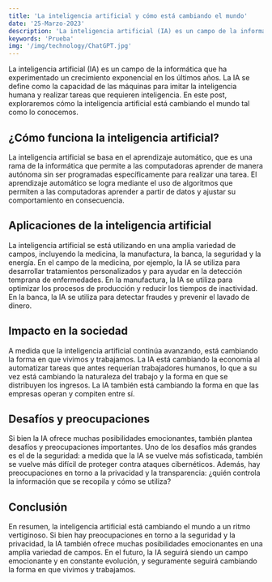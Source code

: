 ```yaml
---
title: 'La inteligencia artificial y cómo está cambiando el mundo'
date: '25-Marzo-2023'
description: 'La inteligencia artificial (IA) es un campo de la informática que ha experimentado un crecimiento exponencial en los últimos años.'
keywords: 'Prueba'
img: '/img/technology/ChatGPT.jpg'
---
```

La inteligencia artificial (IA) es un campo de la informática que ha experimentado un crecimiento exponencial en los últimos años. La IA se define como la capacidad de las máquinas para imitar la inteligencia humana y realizar tareas que requieren inteligencia. En este post, exploraremos cómo la inteligencia artificial está cambiando el mundo tal como lo conocemos.

## ¿Cómo funciona la inteligencia artificial?
La inteligencia artificial se basa en el aprendizaje automático, que es una rama de la informática que permite a las computadoras aprender de manera autónoma sin ser programadas específicamente para realizar una tarea. El aprendizaje automático se logra mediante el uso de algoritmos que permiten a las computadoras aprender a partir de datos y ajustar su comportamiento en consecuencia.

## Aplicaciones de la inteligencia artificial
La inteligencia artificial se está utilizando en una amplia variedad de campos, incluyendo la medicina, la manufactura, la banca, la seguridad y la energía. En el campo de la medicina, por ejemplo, la IA se utiliza para desarrollar tratamientos personalizados y para ayudar en la detección temprana de enfermedades. En la manufactura, la IA se utiliza para optimizar los procesos de producción y reducir los tiempos de inactividad. En la banca, la IA se utiliza para detectar fraudes y prevenir el lavado de dinero.

## Impacto en la sociedad
A medida que la inteligencia artificial continúa avanzando, está cambiando la forma en que vivimos y trabajamos. La IA está cambiando la economía al automatizar tareas que antes requerían trabajadores humanos, lo que a su vez está cambiando la naturaleza del trabajo y la forma en que se distribuyen los ingresos. La IA también está cambiando la forma en que las empresas operan y compiten entre sí.

## Desafíos y preocupaciones
Si bien la IA ofrece muchas posibilidades emocionantes, también plantea desafíos y preocupaciones importantes. Uno de los desafíos más grandes es el de la seguridad: a medida que la IA se vuelve más sofisticada, también se vuelve más difícil de proteger contra ataques cibernéticos. Además, hay preocupaciones en torno a la privacidad y la transparencia: ¿quién controla la información que se recopila y cómo se utiliza?

## Conclusión
En resumen, la inteligencia artificial está cambiando el mundo a un ritmo vertiginoso. Si bien hay preocupaciones en torno a la seguridad y la privacidad, la IA también ofrece muchas posibilidades emocionantes en una amplia variedad de campos. En el futuro, la IA seguirá siendo un campo emocionante y en constante evolución, y seguramente seguirá cambiando la forma en que vivimos y trabajamos.
